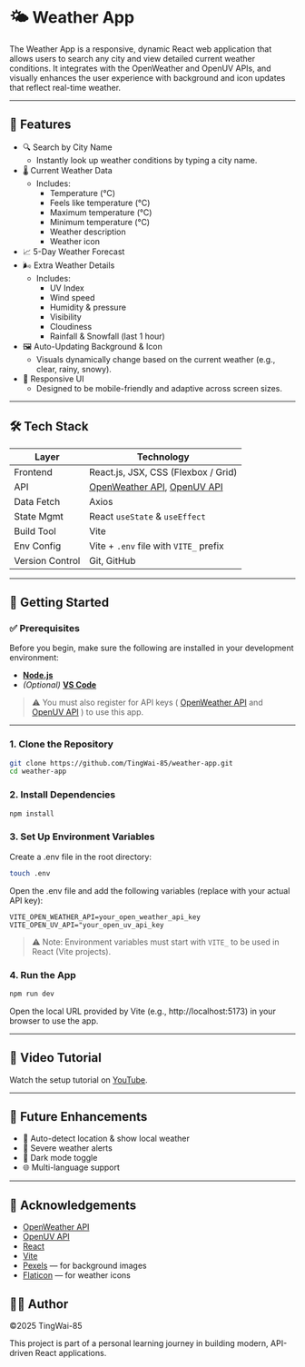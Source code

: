 # 🌤️ Weather App

The Weather App is a responsive, dynamic React web application that allows users to search any city and view detailed current weather conditions. It integrates with the OpenWeather and OpenUV APIs, and visually enhances the user experience with background and icon updates that reflect real-time weather.

---

## 🌟 Features

- 🔍 Search by City Name
    - Instantly look up weather conditions by typing a city name.
- 🌡️ Current Weather Data
    - Includes:
        - Temperature (°C)
        - Feels like temperature (°C)
        - Maximum temperature (°C)
        - Minimum temperature (°C)
        - Weather description
        - Weather icon
- 📈 5-Day Weather Forecast
- 🌬️ Extra Weather Details
    - Includes:
        - UV Index
        - Wind speed
        - Humidity & pressure
        - Visibility
        - Cloudiness
        - Rainfall & Snowfall (last 1 hour)
- 🖼️ Auto-Updating Background & Icon
    - Visuals dynamically change based on the current weather (e.g., clear, rainy, snowy).
- 📱 Responsive UI
    - Designed to be mobile-friendly and adaptive across screen sizes.

---

## 🛠️ Tech Stack

| Layer      | Technology                     |
|------------|--------------------------------|
| Frontend   | React.js, JSX, CSS (Flexbox / Grid)     |
| API    | [OpenWeather API](https://openweathermap.org/api), [OpenUV API](https://www.openuv.io/)               |
| Data Fetch   | Axios                     |
| State Mgmt | React ```useState``` & ```useEffect```              |
| Build Tool | Vite               |
| Env Config | Vite + ```.env``` file with ```VITE_``` prefix            |
| Version Control | Git, GitHub               |

---

## 🚀 Getting Started

### ✅ Prerequisites

Before you begin, make sure the following are installed in your development environment:

- **[Node.js](https://nodejs.org/en/download)**
- *(Optional)* **[VS Code](https://code.visualstudio.com/download)**

> ⚠️ You must also register for API keys ( [OpenWeather API](https://openweathermap.org/api) and [OpenUV API](https://www.openuv.io/) ) to use this app.

---

### 1. Clone the Repository
```bash
git clone https://github.com/TingWai-85/weather-app.git
cd weather-app
```

### 2. Install Dependencies
```bash
npm install
```

### 3. Set Up Environment Variables
Create a .env file in the root directory:
```bash
touch .env
```
Open the .env file and add the following variables (replace with your actual API key):
```env
VITE_OPEN_WEATHER_API=your_open_weather_api_key
VITE_OPEN_UV_API="your_open_uv_api_key
```
> ⚠️ Note: Environment variables must start with ```VITE_``` to be used in React (Vite projects).

### 4. Run the App
```bash
npm run dev
```
Open the local URL provided by Vite (e.g., http://localhost:5173) in your browser to use the app.

---

## 🎥 Video Tutorial

Watch the setup tutorial on [YouTube](https://youtu.be/4M6QBpsI-Wg).

---

## 🔧 Future Enhancements

 - 📍 Auto-detect location & show local weather
 - 🔔 Severe weather alerts
 - 🌙 Dark mode toggle
 - 🌐 Multi-language support

 ---

 ## 📌 Acknowledgements
 - [OpenWeather API](https://openweathermap.org/api)
 - [OpenUV API](https://www.openuv.io/)
 - [React](https://react.dev/)
 - [Vite](https://vite.dev/guide/)
 - [Pexels](https://www.pexels.com/) — for background images
 - [Flaticon](https://www.flaticon.com/)  — for weather icons

 ## 👨‍💻 Author
©2025 TingWai-85

This project is part of a personal learning journey in building modern, API-driven React applications.